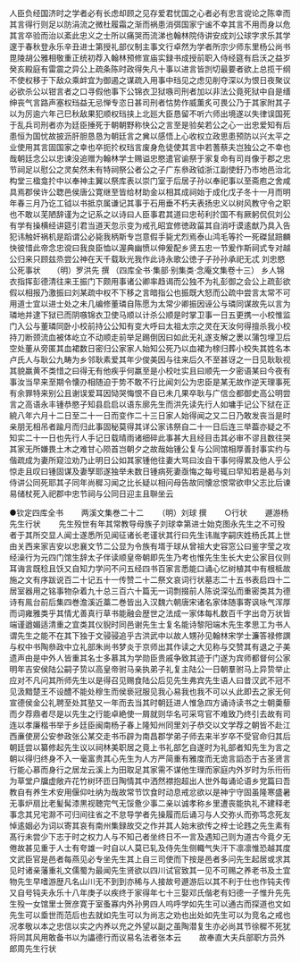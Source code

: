 <!-- { "loadSidebar": true } -->
人臣负经国济时之学者必有长虑却顾之见存爱君忧国之心者必有忠言谠论之陈幸而其言得行则足以防涓流之微杜履霜之渐而祸患消弭国家宁谧不幸其言不用而身以危其言卒验而治以紊此忠义之士所以痛哭而流涕也翰林院侍讲安成刘公球字求乐其学邃于春秋登永乐辛丑进士第授礼部仪制主事文行卓然为学者所宗少师东里杨公尚书毘陵胡公雅相敬重正统初荐入翰林预修宣庙实録书成授前职入侍经筵有启沃之益岁癸亥殿庭有雷震之异公上疏条陈时政得失凡十事以进言皆剀切最要者欲上总揽干纲不使权移于下敌众乘衅宜为御遏之谋疏入用事中珰见之虑见削夺深以为恨日夜聚议必欲杀公以钳言者之口寻假他事下公锦衣卫狱嗾司刑者加以非法公竟死狱中自是缙绅丧气言路声塞权珰益无忌惮专恣日甚司刑者怙势作威薫炙可畏公乃于其家附其子以为厉逾六年己巳秋敌果犯顺权珰挟上北廵大臣恳留不听六师出境遂以失律误国死于乱兵司刑者亦为廷臣捶死于朝朝野称快公之言至是验矣若公之心一出忠爱知有后患恒为国忧故披沥肝胆恳恳为朝廷言之兾以感悟上心收权立政思患预防以兴太平之业使用其言固国家之幸也卒扼扵权珰言废身危徒使其言中若蓍蔡夫岂独公之不幸也哉朝廷念公以忠谏没追赠为翰林学士赐谥忠愍遣官谕祭于家复命有司肖像于郡之忠节祠足以慰公之灵矣然未有特祠祭公者公之子广东叅政钺浙江副使釪乃市地邑治北构堂三楹龛扵中以奉神主翼以祭库表以崇门室于后居子孙以奉祀事以至斋庖之舍咸具焉郡侯许公聦邑侯唐公寛继至皆给材助金以相其成祠始于成化戊子冬十一月而明年春三月乃讫工钺以书抵京属谦记其事于石用垂不朽夫表扬忠义以树风教守令之职也不敢以芜陋辞谨为之记系之以诗曰人臣事君其道曰忠茍利扵国不有厥躬侃侃刘公有学有操横经讲筵引君当道天忽示变为戒孔昭宜修徳政菑其自消吁谟逺猷乃具入告犯讳触奸祸机是蹈谓公必毙我柄斯专岂意假手毙尤烈焉泰山鸿毛等扵一死磔鼠踣麟快彼惜此帝念忠谠曰我良臣恤以渥典幽愤以伸爰配乡贤五忠一节爰作斯祠式专对越公归来只顾兹烝尝公神在天千载耿光我作此诗永歌公徳子子孙孙承祀无忒
刘忠愍公死事状　　（明）罗洪先 撰
（四库全书·集部·别集类·念庵文集卷十三）
乡人锦衣指挥彭德清往来王振门下颇用事诸公卿率趋谒而公独不为礼彭御之会公上疏彭欲假以相报乃激振曰刘某疏中权不下移之言暗指公也振既大怒而公疏中尝言太常不可用道士宜以进士处之未几编修董璘自陈愿为太常少卿振因诬公与璘同谋故先以言为璘地并逮下狱已而阴嗾锦衣卫使马顺以计杀公顺是时掌卫事一日五更携一小校惟监门入公与董璘同卧小校前持公公知有变大呼曰太祖太宗之灵在天汝何得擅杀我小校持刀断颈流血被体屹立不动顺走前举足踢倒因曰如此无礼遂支解之褁以蒲包埋卫后空处董从旁匿其血裙数日密归公家家人始知公死乃以血裙为榇归葬小校失其姓名本卢氏人与耿公九畴为乡邻耿素爱其年少俊美因与往来后久不至甚讶之一日见耿耿视其貌羸黄不类惜之曰得无有他疾乎何羸至是小校吐实且曰顺先一夕密语某曰今夜有事汝当早来至期令懐刅相随迫于势不敢不行比闻刘公为忠臣是某无故作逆天理事死有余罪特来别公且谢误爱耳因恸哭悔恨不自已未几果卒耿与广信佥都御史高公明尝言之高语永丰锺恭愍子知县启启以语东廓先生而洪先读先行人如墉手记公下狱在正綂八年六月十二日至二十一日而变作二十三日家人始得闻之又二日乃敢发丧当是时亲朋无相吊者踰月而归此事固秘莫得其详公家讳祭自二十一日后连三举葢亦疑之不知实二十一日也先行人手记日载晴雨诸细碎此事甚大且经目击其必审不谬且数往哭其家无所嫌畏土木之难甘心陨首岂朝夕之故哉始锺公复与公同馆相厚善封事实约与偕疏成为妻所窥泣劝乃止明日公如其家锺他往妻大骂曰汝自干事何得累及他人乎公惊走且叹曰锺固谋及妻孥耶遂独举未数日锺病死妻亟悔之每号辄曰早知若是曷与刘侍讲公同死耶其子同年尚穉习闻之比长疑以相问母告故同懐忿恨常欲申父志比后谏易储杖死入祀郡中忠节祠与公同日迎主且聨坐云

●钦定四库全书
　　两溪文集巻二十二
　　（明）刘球 撰
　　○行状
　　遯游杨先生行状
　　先生殁世有年其常教导母族子刘球幸第进士始克图永先生之不可殁者于其所交显人闻士遂悉所见闻征诸长老谨状其行曰先生讳胤字嗣庆姓杨氏其上世由关西来家吉安以忠襄文节二公显为令族有壻于球从曾祖大史容窓公曰鉴字莹之攻经澡行为元四门馆生辞太子伴读顺皇帝朝即先生乃考也惟先生生长大史公家目仪则耳诲言既稔且饫又自知力学问不问五经四书百家言悉能口诵心忆树植其中有根柢故施之文有序跋说百二十记五十一传赞二十二祭文哀词行状墓志二十五书表启四十二居室器用之铭事物杂着九十总三百六十篇无一词剽掇前人陈说深弘而重密类其为德诗有鳯台前后集四巻澹溪近藁二巻皆出入汉魏六朝唐宋诸名家体随事寄讽咏气浑厚而词雍雅类乎其情尤善真行草书能融会歴世之法成一家体每札数百千字出竒万状皆端谨遒媚适清重之宜类其仪貎时同邑谢先生士复名能诗黎阳端木先生孝思工为书人谓先生之能不在其下独于文骎骎追乎古洪武中以故人甥孙见翰林宋学士濂答禄修譔与权中书陶叅政中立礼部朱尚书梦炎于京师出其作读之大见称与交赞其有退之子美遗声由是中外人皆重其名士多慕其为学勋臣贵戚争致其迹于门遂为宾师都督何公家明年吉安侯陆公嗣子贽以高皇帝驸马亲执弟子礼复主陆公一日朝羣驸马上异贽举止应对不凡问其所师先生以是得召见赐食陆公后见先生弗宾先生语人曰昔汉武不冠不见汲黯楚王不设醴不能处穆生而侯亵冠服见我心易我也我不可以乆此即去之家无何宣德侯金公礼聘至处其塾又一年而去当其时朝廷进人惟急四方诵诗读书之士朝羮藜而夕荐鼎者尽是以先生之行能卓絶使一屑就则华名可采穹官不难致乃终引去故有司连以孝廉楷书举于乡廷臣闽南杨子春上隆知州同里刘子恭交以文学荐之朝皆不赴江西亷使房公安参政张公某交走书币辟为南昌郡学弟子师去来半岁卒不受官命归其后朝廷尝以纂修起先生议以祠林美职居之竟上书礼部乞自遂时为礼部者知先生为言之朝以得归终身不入一毫富贵其心先生为人方严简重有雅度而无诡言謟态于古圣贤言行能心慕而身行之居龙云溪上为田取足其家需不谋他生理而家庭内外岁时为乐衎衎为草堂户牖虚敞卉花竹树环匝日陶情其中洒然襟抱超出人世外每诵论语乡党篇曰吾教自有养生术安用偃仰吐纳为哉故常节饮食时动息戒忿欲以是神宁守固虽隆寒盛暑无事炉扇比老髪髯漆黒视聴完气无馁惫少事二亲以诚孝称乡里遭丧能执礼不建释老事念其兄宅滁不可归间往省之不怠导学者先操履而后诵习与人交弥乆而弥笃念死友悼逺姻必为词以寄其哀有南州集録故交之作并其人始末欲传之梓士论韪之先生素有髙行未尝少下志于时之权力人与不知己者坐终日不一言及遇知己则为道古今竟夕无倦故甚见重于人士有夸雄一时自以人莫已轧及侍先生侧輙气失汗下凛凛惟恐越其度文武臣官是邑者每燕见必专坐先生其上自三司使而下按是邑者多问先生起居或求其见时诸亲藩重礼文儒蜀为最闻先生贤欲以四川试官致其一见不可赐之养老书及土宜物先生早嗜游歴凡名山川无不到到亦稀与人接故号遯游后以其不利于仕也作钝夫传又自号钝夫永乐十八年庚子以疾终于家得年七十三娶邓氏偕老有妇德一子惟升先先生殁一女馆里士贺彦寛于室蚤寡内外孙男四人呜呼学如先生可以通古而探道也文如先生可以埀世而范后也去就如先生可以为尚志之劝也出处如先生可以为竞名之戒也况孝敬以本之忠信以实之内养以充之外望以副之虽陶潜复生亦必尚其节徐穉不死犹将同其风用敢备书以为讄德行而议易名法者张本云
　　故奉直大夫兵部职方员外郎周先生行状
